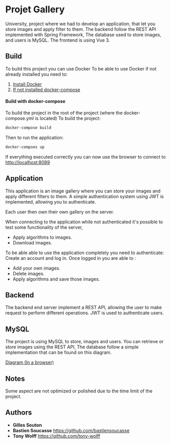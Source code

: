 # Projet Gallery

University, project where we had to develop an application, that let you store images and apply filter to them.
The backend follow the REST API implemented with Spring Framework,
The database used to store images, and users is MySQL.
The frontend is using Vue 3.

## Build
To build this project you can use Docker
To be able to use Docker if not already installed you need to:

1. [Install Docker](https://docs.docker.com/get-docker/)
2. [If not installed docker-compose](https://docs.docker.com/compose/install/)

#### Build with docker-compose
To build the project in the root of the project (where the docker-compose.yml is located)
To build the project:
```bash
docker-compose build
```
Then to run the application:
```bash
docker-compoes up
```

If everything executed correctly you can now use the browser to connect to [http://localhost:8089](http://localhost:8089)

## Application
This application is an image gallery where you can store your images and apply different filters to them.
A simple authentication system using JWT is implemented, allowing you to authenticate.

Each user then own their own gallery on the server.

When connecting to the application while not authenticated it's possible to test some functionality of the server,
* Apply algorithms to images.
* Download images.

To be able able to use the application completely you need to authenticate: Create an account and log in.
Once logged in you are able to :
* Add your own images.
* Delete images.
* Apply algorithms and save those images.


## Backend
The backend end server implement a REST API, allowing the user to make request to perform different operations.
JWT is used to authenticate users.



## MySQL

The project is using MySQL to store, images and users.
You can retrieve or store images using the REST API,
The database follow a simple implementation that can be found on this diagram.

[Diagram (In a browser)](https://drawsql.app/pdl/diagrams/pdl/embed)

## Notes
Some aspect are not optimized or polished due to the time limit of the project.

## Authors

* **Gilles Souton**
* **Bastien Soucasse** https://github.com/bastiensoucasse
* **Tony Wolff** https://github.com/tony-wolff
